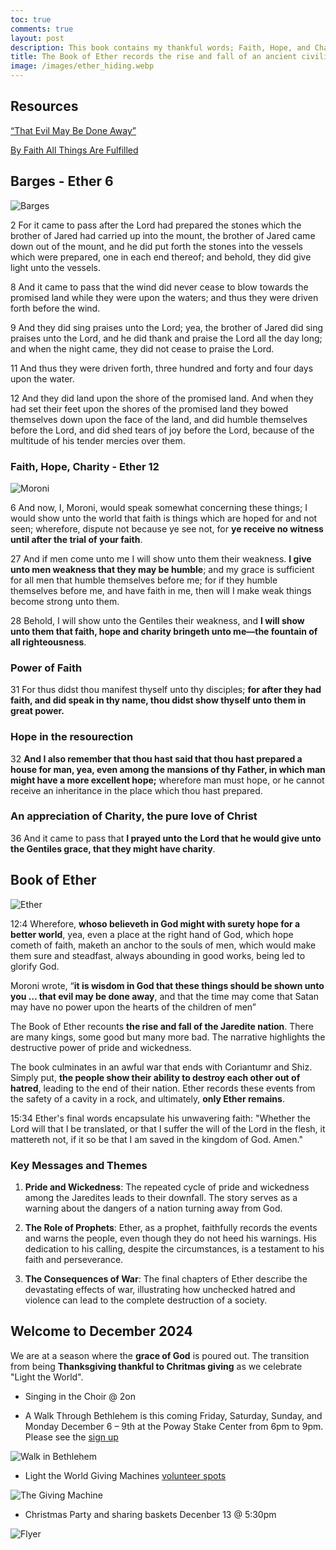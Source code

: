 ```yaml
---
toc: true
comments: true
layout: post
description: This book contains my thankful words; Faith, Hope, and Charity.  These are introduced by Moroni in the Book of Ether, prior to his more famous discourse in Moroni 7.
title: The Book of Ether records the rise and fall of an ancient civilization.
image: /images/ether_hiding.webp
---
```


## Resources

[“That Evil May Be Done Away”](https://www.churchofjesuschrist.org/study/manual/come-follow-me-for-home-and-church-book-of-mormon-2024/47?lang=eng)

[By Faith All Things Are Fulfilled](https://www.churchofjesuschrist.org/study/manual/come-follow-me-for-home-and-church-book-of-mormon-2024/48?lang=eng)

## Barges - Ether 6

![Barges]({{site.baseurl}}/images/barges.webp)

2 For it came to pass after the Lord had prepared the stones which the brother of Jared had carried up into the mount, the brother of Jared came down out of the mount, and he did put forth the stones into the vessels which were prepared, one in each end thereof; and behold, they did give light unto the vessels.

8 And it came to pass that the wind did never cease to blow towards the promised land while they were upon the waters; and thus they were driven forth before the wind.

9 And they did sing praises unto the Lord; yea, the brother of Jared did sing praises unto the Lord, and he did thank and praise the Lord all the day long; and when the night came, they did not cease to praise the Lord.

11 And thus they were driven forth, three hundred and forty and four days upon the water.

12 And they did land upon the shore of the promised land. And when they had set their feet upon the shores of the promised land they bowed themselves down upon the face of the land, and did humble themselves before the Lord, and did shed tears of joy before the Lord, because of the multitude of his tender mercies over them.

### Faith, Hope, Charity - Ether 12

![Moroni]({{site.baseurl}}/images/angel_moroni.jpeg)

6 And now, I, Moroni, would speak somewhat concerning these things; I would show unto the world that faith is things which are hoped for and not seen; wherefore, dispute not because ye see not, for **ye receive no witness until after the trial of your faith**.

27 And if men come unto me I will show unto them their weakness. **I give unto men weakness that they may be humble**; and my grace is sufficient for all men that humble themselves before me; for if they humble themselves before me, and have faith in me, then will I make weak things become strong unto them.

28 Behold, I will show unto the Gentiles their weakness, and **I will show unto them that faith, hope and charity bringeth unto me—the fountain of all righteousness**.

### Power of Faith

31 For thus didst thou manifest thyself unto thy disciples; **for after they had faith, and did speak in thy name, thou didst show thyself unto them in great power.**

### Hope in the resourection

32 **And I also remember that thou hast said that thou hast prepared a house for man, yea, even among the mansions of thy Father, in which man might have a more excellent hope;** wherefore man must hope, or he cannot receive an inheritance in the place which thou hast prepared.

### An appreciation of Charity, the pure love of Christ

36 And it came to pass that **I prayed unto the Lord that he would give unto the Gentiles grace, that they might have charity**.

## Book of Ether

![Ether]({{site.baseurl}}/images/ether_hiding.webp)

12:4 Wherefore, **whoso believeth in God might with surety hope for a better world**, yea, even a place at the right hand of God, which hope cometh of faith, maketh an anchor to the souls of men, which would make them sure and steadfast, always abounding in good works, being led to glorify God.

Moroni wrote, “**it is wisdom in God that these things should be shown unto you … that evil may be done away**, and that the time may come that Satan may have no power upon the hearts of the children of men”

The Book of Ether recounts **the rise and fall of the Jaredite nation**. There are many kings, some good but many more bad. The narrative highlights the destructive power of pride and wickedness.

The book culminates in an awful war that ends with Coriantumr and Shiz. Simply put, **the people show their ability to destroy each other out of hatred**, leading to the end of their nation. Ether records these events from the safety of a cavity in a rock, and ultimately, **only Ether remains**.

15:34 Ether's final words encapsulate his unwavering faith: "Whether the Lord will that I be translated, or that I suffer the will of the Lord in the flesh, it mattereth not, if it so be that I am saved in the kingdom of God. Amen."

### Key Messages and Themes

1. **Pride and Wickedness**: The repeated cycle of pride and wickedness among the Jaredites leads to their downfall. The story serves as a warning about the dangers of a nation turning away from God.

2. **The Role of Prophets**: Ether, as a prophet, faithfully records the events and warns the people, even though they do not heed his warnings. His dedication to his calling, despite the circumstances, is a testament to his faith and perseverance.

3. **The Consequences of War**: The final chapters of Ether describe the devastating effects of war, illustrating how unchecked hatred and violence can lead to the complete destruction of a society.

## Welcome to December 2024

We are at a season where the **grace of God** is poured out.  The transition from being **Thanksgiving thankful to Chritmas giving** as we celebrate "Light the World".

- Singing in the Choir @ 2on

- A Walk Through Bethlehem is this coming Friday, Saturday, Sunday, and Monday December 6 – 9th at the Poway Stake Center from 6pm to 9pm.  Please see the [sign up](https://www.signupgenius.com/go/70A0D4FA9AC2AA31-crche#/)

![Walk in Bethlehem]({{site.baseurl}}/images/bethlehem.png)

- Light the World Giving Machines [volunteer spots](https://www.signupgenius.com/go/10C0A48AAAF28A0FFCE9-52934596-thegiving#/)

![The Giving Machine]({{site.baseurl}}/images/giving_machine.jpg)

- Christmas Party and sharing baskets Decenber 13 @ 5:30pm

![Flyer]({{site.baseurl}}/images/SSW_2024_Christmas_Flyer.png)
